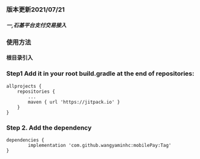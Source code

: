 ### 								版本更新2021/07/21

##### 一,石基平台支付交易接入


###  使用方法

####  根目录引入

### Step1 Add it in your root build.gradle at the end of repositories:

	allprojects {
		repositories {
			...
			maven { url 'https://jitpack.io' }
		}
	}
### Step 2. Add the dependency

	dependencies {
	        implementation 'com.github.wangyaminhc:mobilePay:Tag'
	}
